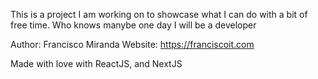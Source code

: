 This is a project I am working on to showcase what I can do with a bit of free time. Who knows manybe one day I will be a developer

Author: Francisco Miranda
Website: https://franciscoit.com

Made with love with ReactJS, and NextJS